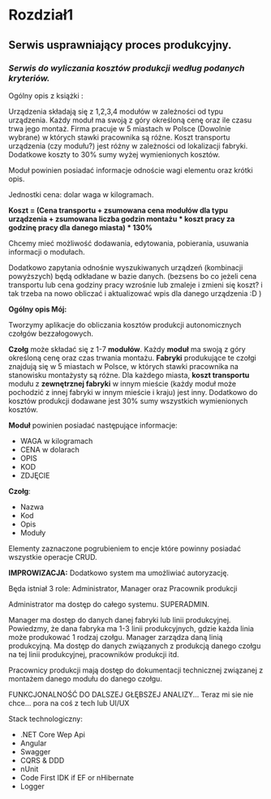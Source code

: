 # Rozdział1

## Serwis usprawniający proces produkcyjny.

### *Serwis do wyliczania kosztów produkcji według podanych kryteriów.*



Ogólny opis z książki :

Urządzenia składają się z 1,2,3,4 modułów w zależności od typu urządzenia. Każdy moduł ma swoją z góry określoną cenę oraz ile czasu trwa jego montaż. Firma pracuje w 5 miastach w Polsce (Dowolnie wybrane) w których stawki pracownika są różne. Koszt transportu urządzenia (czy modułu?) jest różny w zależności od lokalizacji fabryki. Dodatkowe koszty to 30% sumy wyżej wymienionych kosztów. 

Moduł powinien posiadać informacje odnoście wagi elementu oraz krótki opis. 

Jednostki cena: dolar waga w kilogramach.



**Koszt = (Cena transportu + zsumowana cena modułów dla typu urządzenia + zsumowana liczba godzin montażu * koszt pracy za godzinę pracy dla danego miasta) * 130%**



Chcemy mieć możliwość dodawania, edytowania, pobierania, usuwania informacji o modułach. 

Dodatkowo zapytania odnośnie wyszukiwanych urządzeń (kombinacji powyższych) będą odkładane w bazie danych. (bezsens bo co jeżeli cena transportu lub cena godziny pracy wzrośnie lub zmaleje i zmieni się koszt? i tak trzeba na nowo obliczać i aktualizować wpis dla danego urządzenia :D ) 

**Ogólny opis Mój:**

Tworzymy aplikacje do obliczania kosztów produkcji autonomicznych czołgów bezzałogowych.

**Czołg** może składać się z 1-7 **modułów**. Każdy **moduł** ma swoją z góry określoną cenę oraz czas trwania montażu. **Fabryki** produkujące te czołgi znajdują się w 5 miastach w Polsce, w których stawki pracownika na stanowisku montażysty są różne. Dla każdego miasta, **koszt transportu** modułu z **zewnętrznej fabryki** w innym mieście (każdy moduł może pochodzić z innej fabryki w innym mieście i kraju) jest inny. Dodatkowo do kosztów produkcji dodawane jest 30% sumy wszystkich wymienionych kosztów.

**Moduł** powinien posiadać następujące informacje:

- WAGA w kilogramach
- CENA w dolarach
- OPIS 
- KOD
- ZDJĘCIE

**Czołg**:

- Nazwa
- Kod
- Opis
- Moduły

Elementy zaznaczone pogrubieniem to encje które powinny posiadać wszystkie operacje CRUD.



**IMPROWIZACJA:** Dodatkowo  system ma umożliwiać autoryzację.

Będa istniał 3 role: Administrator, Manager oraz Pracownik produkcji

Administrator ma dostęp do całego systemu. SUPERADMIN.

Manager ma dostęp do danych danej fabryki lub linii produkcyjnej. Powiedzmy, że dana fabryka ma 1-3 linii produkcyjnych, gdzie każda linia może produkować 1 rodzaj czołgu. Manager zarządza daną linią produkcyjną. Ma dostęp do danych związanych z produkcją danego czołgu na tej linii produkcyjnej, pracowników produkcji itd.

Pracownicy produkcji mają dostęp do dokumentacji technicznej związanej z montażem danego modułu do danego czołgu.

FUNKCJONALNOŚĆ DO DALSZEJ GŁĘBSZEJ ANALIZY... Teraz mi sie nie chce... pora na coś z tech lub UI/UX





Stack technologiczny:

- .NET Core Wep Api
- Angular 
- Swagger
- CQRS & DDD
- nUnit
- Code First IDK if EF or nHibernate
- Logger